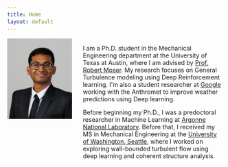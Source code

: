```yaml
---
title: Home
layout: default
---
```


<div id="twosided">
<div id="left" style="float: left; max-width: 30%;border: 10px"> 
    <img src="images/sk_headshot.jpg" />
</div>
<div id="right" style="float: right; width: 65%; vertical-align: middle;">
<p>

I am a Ph.D. student in the Mechanical Engineering department at the University of Texas at Austin, where I am advised by [Prof. Robert Moser](https://oden.utexas.edu/people/directory/Robert-Moser/). My research focuses on General Turbulence modeling using Deep Reinforcement learning. I'm also a student researcher at [Google](https://research.google/) working with the Anthromet to improve weather predictions using Deep learning. 

Before beginning my Ph.D., I was a predoctoral researcher in Machine Learning at [Argonne National Laboratory](https://www.anl.gov/). Before that, I received my MS in Mechanical Engineering at the [University of Washington, Seattle](http://www.washington.edu/), where I worked on exploring wall-bounded turbulent flow using deep learning and coherent structure analysis. 
</p>
</div>
</div>
<div id="clearer" style="clear: both"> </div>

<br>




